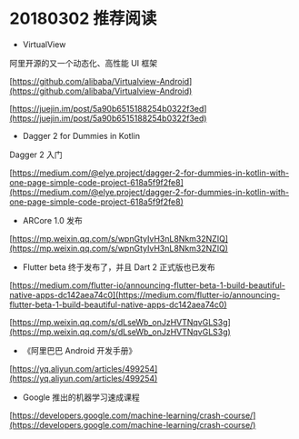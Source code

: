 # 20180302 推荐阅读

* VirtualView

阿里开源的又一个动态化、高性能 UI 框架

[https://github.com/alibaba/Virtualview-Android](https://github.com/alibaba/Virtualview-Android)

[https://juejin.im/post/5a90b6515188254b0322f3ed](https://juejin.im/post/5a90b6515188254b0322f3ed)

* Dagger 2 for Dummies in Kotlin

Dagger 2 入门

[https://medium.com/@elye.project/dagger-2-for-dummies-in-kotlin-with-one-page-simple-code-project-618a5f9f2fe8](https://medium.com/@elye.project/dagger-2-for-dummies-in-kotlin-with-one-page-simple-code-project-618a5f9f2fe8)

* ARCore 1.0 发布

[https://mp.weixin.qq.com/s/wpnGtyIvH3nL8Nkm32NZIQ](https://mp.weixin.qq.com/s/wpnGtyIvH3nL8Nkm32NZIQ)

* Flutter beta 终于发布了，并且 Dart 2 正式版也已发布

[https://medium.com/flutter-io/announcing-flutter-beta-1-build-beautiful-native-apps-dc142aea74c0](https://medium.com/flutter-io/announcing-flutter-beta-1-build-beautiful-native-apps-dc142aea74c0)

[https://mp.weixin.qq.com/s/dLseWb_onJzHVTNqvGLS3g](https://mp.weixin.qq.com/s/dLseWb_onJzHVTNqvGLS3g)

* 《阿里巴巴 Android 开发手册》

[https://yq.aliyun.com/articles/499254](https://yq.aliyun.com/articles/499254)

* Google 推出的机器学习速成课程

[https://developers.google.com/machine-learning/crash-course/](https://developers.google.com/machine-learning/crash-course/)